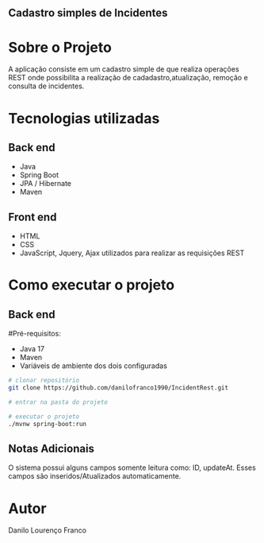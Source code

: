 
## Cadastro simples de Incidentes

# Sobre o Projeto

A aplicação consiste em um cadastro simple de  que realiza operações REST onde possibilita a realização de cadadastro,atualização, remoção e consulta de incidentes.  

# Tecnologias utilizadas
## Back end
- Java
- Spring Boot
- JPA / Hibernate
- Maven
## Front end
- HTML
- CSS 
- JavaScript, Jquery, Ajax utilizados para realizar as requisições REST

# Como executar o projeto

## Back end
#Pré-requisitos: 
- Java 17
- Maven
- Variáveis de ambiente dos dois configuradas

```bash
# clonar repositório
git clone https://github.com/danilofranco1990/IncidentRest.git

# entrar na pasta do projeto 

# executar o projeto
./mvnw spring-boot:run
```
## Notas Adicionais
O sistema possui alguns campos somente leitura como: ID, updateAt. 
Esses campos são inseridos/Atualizados automaticamente.

# Autor

Danilo Lourenço Franco

